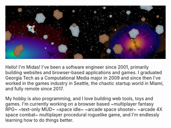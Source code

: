 <!-- ![](https://eyeofmidas.com/images/adrift.png) -->
![Damaged ship drifting in an asteroid field witha starfield and nebula in the background](https://github.com/EyeOfMidas/eyeofmidas/blob/master/space_shooter_header.png?raw=true)

Hello! I'm Midas! I've been a software engineer since 2001, primarily building websites and browser-based applications and games. I graduated Georgia Tech as a Computational Media major in 2009 and since then I've worked in the games industry in Seattle, the chaotic startup world in Miami, and fully remote since 2017.

My hobby is also programming, and I love building web tools, toys and games. I'm currently working on a browser based ~multiplayer fantasy RPG~ ~text-only MUD~ ~space idle~ ~arcade space shooter~ ~arcade 4X space combat~ multiplayer procedural roguelike game, and I'm endlessly learning how to do things better.
